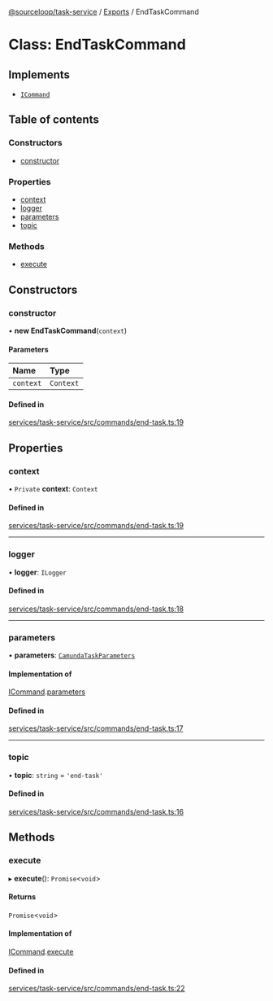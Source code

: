 [@sourceloop/task-service](../README.md) / [Exports](../modules.md) / EndTaskCommand

# Class: EndTaskCommand

## Implements

- [`ICommand`](../interfaces/ICommand.md)

## Table of contents

### Constructors

- [constructor](EndTaskCommand.md#constructor)

### Properties

- [context](EndTaskCommand.md#context)
- [logger](EndTaskCommand.md#logger)
- [parameters](EndTaskCommand.md#parameters)
- [topic](EndTaskCommand.md#topic)

### Methods

- [execute](EndTaskCommand.md#execute)

## Constructors

### constructor

• **new EndTaskCommand**(`context`)

#### Parameters

| Name | Type |
| :------ | :------ |
| `context` | `Context` |

#### Defined in

[services/task-service/src/commands/end-task.ts:19](https://github.com/sourcefuse/loopback4-microservice-catalog/blob/93a7f917/services/task-service/src/commands/end-task.ts#L19)

## Properties

### context

• `Private` **context**: `Context`

#### Defined in

[services/task-service/src/commands/end-task.ts:19](https://github.com/sourcefuse/loopback4-microservice-catalog/blob/93a7f917/services/task-service/src/commands/end-task.ts#L19)

___

### logger

• **logger**: `ILogger`

#### Defined in

[services/task-service/src/commands/end-task.ts:18](https://github.com/sourcefuse/loopback4-microservice-catalog/blob/93a7f917/services/task-service/src/commands/end-task.ts#L18)

___

### parameters

• **parameters**: [`CamundaTaskParameters`](../modules.md#camundataskparameters)

#### Implementation of

[ICommand](../interfaces/ICommand.md).[parameters](../interfaces/ICommand.md#parameters)

#### Defined in

[services/task-service/src/commands/end-task.ts:17](https://github.com/sourcefuse/loopback4-microservice-catalog/blob/93a7f917/services/task-service/src/commands/end-task.ts#L17)

___

### topic

• **topic**: `string` = `'end-task'`

#### Defined in

[services/task-service/src/commands/end-task.ts:16](https://github.com/sourcefuse/loopback4-microservice-catalog/blob/93a7f917/services/task-service/src/commands/end-task.ts#L16)

## Methods

### execute

▸ **execute**(): `Promise`<`void`\>

#### Returns

`Promise`<`void`\>

#### Implementation of

[ICommand](../interfaces/ICommand.md).[execute](../interfaces/ICommand.md#execute)

#### Defined in

[services/task-service/src/commands/end-task.ts:22](https://github.com/sourcefuse/loopback4-microservice-catalog/blob/93a7f917/services/task-service/src/commands/end-task.ts#L22)
